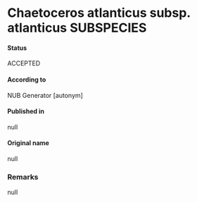 Chaetoceros atlanticus subsp. atlanticus SUBSPECIES
=======

#### Status
ACCEPTED

#### According to
NUB Generator [autonym]

#### Published in
null

#### Original name
null

### Remarks
null